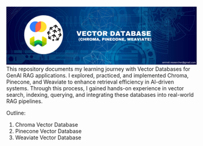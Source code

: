 ![Cover](cover.png)
This repository documents my learning journey with Vector Databases for GenAI RAG applications. I explored, practiced, and implemented Chroma, Pinecone, and Weaviate to enhance retrieval efficiency in AI-driven systems. Through this process, I gained hands-on experience in vector search, indexing, querying, and integrating these databases into real-world RAG pipelines.

Outline:
1. Chroma Vector Database
2. Pinecone Vector Database
3. Weaviate Vector Database
